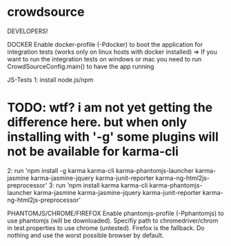 crowdsource
===========

DEVELOPERS! 

DOCKER
Enable docker-profile (-Pdocker) to boot the application for integration tests (works only on linux hosts with docker installed)
=> If you want to run the integration tests on windows or mac you need to run CrowdSourceConfig.main() to have the app running

JS-Tests
1: install node.js/npm
# TODO: wtf? i am not yet getting the difference here. but when only installing with '-g' some plugins will not be available for karma-cli
2: run 'npm install -g karma karma-cli karma-phantomjs-launcher karma-jasmine karma-jasmine-jquery karma-junit-reporter karma-ng-html2js-preprocessor'
3: run 'npm install karma karma-cli karma-phantomjs-launcher karma-jasmine karma-jasmine-jquery karma-junit-reporter karma-ng-html2js-preprocessor'

PHANTOMJS/CHROME/FIREFOX
Enable phantomjs-profile (-Pphantomjs) to use phantomjs (will be downloaded). 
Specifiy path to chromedriver/chrom in test.properties to use chrome (untested). 
Firefox is the fallback. Do nothing and use the worst possible browser by default.
